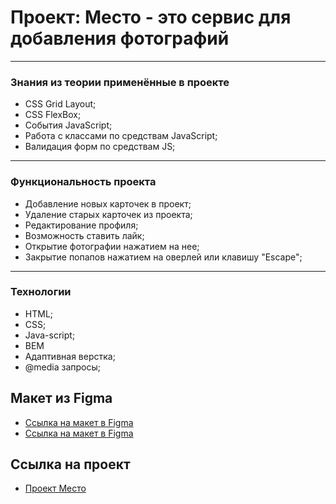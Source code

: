 # Проект: Место - это сервис для добавления фотографий

------
### Знания из теории применённые в проекте
* CSS Grid Layout;
* CSS FlexBox;
* События JavaScript;
* Работа с классами по средствам JavaScript;
* Валидация форм по средствам JS;

------
### Функциональность проекта
* Добавление новых карточек в проект;
* Удаление старых карточек из проекта;
* Редактирование профиля;
* Возможность ставить лайк;
* Открытие фотографии нажатием на нее;
* Закрытие попапов нажатием на оверлей или клавишу "Escape";


------
### Технологии
* HTML;
* CSS;
* Java-script;
* BEM
* Адаптивная верстка;
* @media запросы;



## Макет из Figma

* [Ссылка на макет в Figma](https://www.figma.com/file/2cn9N9jSkmxD84oJik7xL7/JavaScript.-Sprint-4?node-id=0%3A1)
* [Ссылка на макет в Figma](https://www.figma.com/file/bjyvbKKJN2naO0ucURl2Z0/JavaScript.-Sprint-5?node-id=50160%3A51)

## Ссылка на проект

* [Проект Место](https://powerhair.github.io/mesto/)
